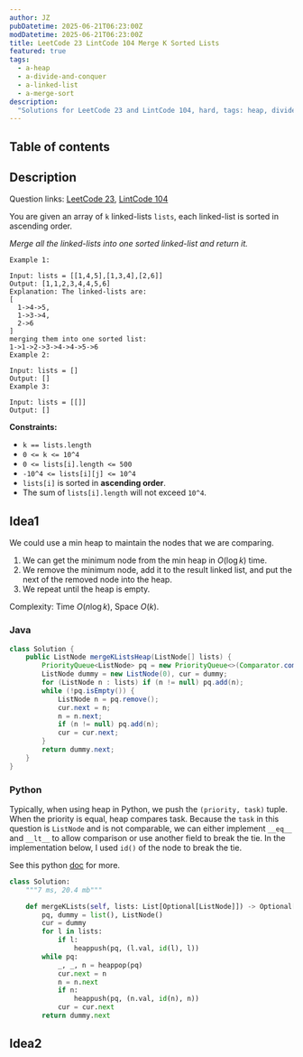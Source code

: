 ```yaml
---
author: JZ
pubDatetime: 2025-06-21T06:23:00Z
modDatetime: 2025-06-21T06:23:00Z
title: LeetCode 23 LintCode 104 Merge K Sorted Lists
featured: true
tags:
  - a-heap
  - a-divide-and-conquer
  - a-linked-list
  - a-merge-sort
description:
  "Solutions for LeetCode 23 and LintCode 104, hard, tags: heap, divide and conquer, linked list, merge sort."
---
```


## Table of contents

## Description

Question links: [LeetCode 23](https://leetcode.com/problems/merge-k-sorted-lists/description/), [LintCode 104](https://www.lintcode.com/problem/104/)

You are given an array of `k` linked-lists `lists`, each linked-list is sorted in ascending order.

_Merge all the linked-lists into one sorted linked-list and return it._

```
Example 1:

Input: lists = [[1,4,5],[1,3,4],[2,6]]
Output: [1,1,2,3,4,4,5,6]
Explanation: The linked-lists are:
[
  1->4->5,
  1->3->4,
  2->6
]
merging them into one sorted list:
1->1->2->3->4->4->5->6
Example 2:

Input: lists = []
Output: []
Example 3:

Input: lists = [[]]
Output: []
```

**Constraints:**

-   `k == lists.length`
-   `0 <= k <= 10^4`
-   `0 <= lists[i].length <= 500`
-   `-10^4 <= lists[i][j] <= 10^4`
-   `lists[i]` is sorted in **ascending order**.
-   The sum of `lists[i].length` will not exceed `10^4`.

## Idea1

We could use a min heap to maintain the nodes that we are comparing.

1. We can get the minimum node from the min heap in $O(\log k)$ time.
2. We remove the minimum node, add it to the result linked list, and put the next of the removed node into the heap.
3. We repeat until the heap is empty.

Complexity: Time $O(n \log k)$, Space $O(k)$.

### Java

```java
class Solution {
    public ListNode mergeKListsHeap(ListNode[] lists) {
        PriorityQueue<ListNode> pq = new PriorityQueue<>(Comparator.comparingInt(n -> n.val));
        ListNode dummy = new ListNode(0), cur = dummy;
        for (ListNode n : lists) if (n != null) pq.add(n);
        while (!pq.isEmpty()) {
            ListNode n = pq.remove();
            cur.next = n;
            n = n.next;
            if (n != null) pq.add(n);
            cur = cur.next;
        }
        return dummy.next;
    }
}
```

### Python

Typically, when using heap in Python, we push the `(priority, task)` tuple.
When the priority is equal, heap compares task.
Because the `task` in this question is `ListNode` and is not comparable,
we can either implement `__eq__` and `__lt__` to allow comparison or use another field to break the tie.
In the implementation below, I used `id()` of the node to break the tie.

See this python [doc](https://docs.python.org/3/library/heapq.html#priority-queue-implementation-notes) for more.

```python
class Solution:
    """7 ms, 20.4 mb"""

    def mergeKLists(self, lists: List[Optional[ListNode]]) -> Optional[ListNode]:
        pq, dummy = list(), ListNode()
        cur = dummy
        for l in lists:
            if l:
                heappush(pq, (l.val, id(l), l))
        while pq:
            _, _, n = heappop(pq)
            cur.next = n
            n = n.next
            if n:
                heappush(pq, (n.val, id(n), n))
            cur = cur.next
        return dummy.next
```

## Idea2
